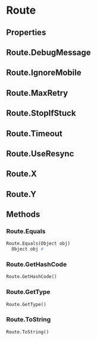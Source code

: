 # Route    

## Properties  
## Route.DebugMessage
## Route.IgnoreMobile
## Route.MaxRetry
## Route.StopIfStuck
## Route.Timeout
## Route.UseResync
## Route.X
## Route.Y 
## Methods  
### Route.Equals
``` python
Route.Equals(Object obj)
  Object obj #
```
### Route.GetHashCode
``` python
Route.GetHashCode()

```
### Route.GetType
``` python
Route.GetType()

```
### Route.ToString
``` python
Route.ToString()

```